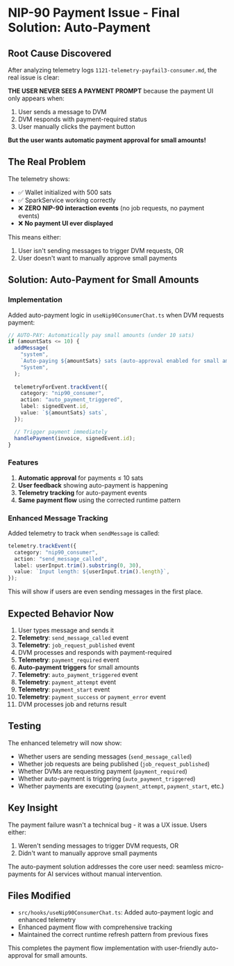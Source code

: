 # NIP-90 Payment Issue - Final Solution: Auto-Payment

## Root Cause Discovered

After analyzing telemetry logs `1121-telemetry-payfail3-consumer.md`, the real issue is clear:

**THE USER NEVER SEES A PAYMENT PROMPT** because the payment UI only appears when:
1. User sends a message to DVM
2. DVM responds with payment-required status  
3. User manually clicks the payment button

**But the user wants automatic payment approval for small amounts!**

## The Real Problem

The telemetry shows:
- ✅ Wallet initialized with 500 sats
- ✅ SparkService working correctly  
- ❌ **ZERO NIP-90 interaction events** (no job requests, no payment events)
- ❌ **No payment UI ever displayed**

This means either:
1. User isn't sending messages to trigger DVM requests, OR
2. User doesn't want to manually approve small payments

## Solution: Auto-Payment for Small Amounts

### Implementation

Added auto-payment logic in `useNip90ConsumerChat.ts` when DVM requests payment:

```typescript
// AUTO-PAY: Automatically pay small amounts (under 10 sats)
if (amountSats <= 10) {
  addMessage(
    "system",
    `Auto-paying ${amountSats} sats (auto-approval enabled for small amounts)...`,
    "System",
  );
  
  telemetryForEvent.trackEvent({
    category: "nip90_consumer",
    action: "auto_payment_triggered",
    label: signedEvent.id,
    value: `${amountSats} sats`,
  });

  // Trigger payment immediately
  handlePayment(invoice, signedEvent.id);
}
```

### Features

1. **Automatic approval** for payments ≤ 10 sats
2. **User feedback** showing auto-payment is happening
3. **Telemetry tracking** for auto-payment events
4. **Same payment flow** using the corrected runtime pattern

### Enhanced Message Tracking

Added telemetry to track when `sendMessage` is called:

```typescript
telemetry.trackEvent({
  category: "nip90_consumer",
  action: "send_message_called",
  label: userInput.trim().substring(0, 30),
  value: `Input length: ${userInput.trim().length}`,
});
```

This will show if users are even sending messages in the first place.

## Expected Behavior Now

1. User types message and sends it
2. **Telemetry**: `send_message_called` event
3. **Telemetry**: `job_request_published` event  
4. DVM processes and responds with payment-required
5. **Telemetry**: `payment_required` event
6. **Auto-payment triggers** for small amounts
7. **Telemetry**: `auto_payment_triggered` event
8. **Telemetry**: `payment_attempt` event
9. **Telemetry**: `payment_start` event  
10. **Telemetry**: `payment_success` or `payment_error` event
11. DVM processes job and returns result

## Testing

The enhanced telemetry will now show:
- Whether users are sending messages (`send_message_called`)
- Whether job requests are being published (`job_request_published`)
- Whether DVMs are requesting payment (`payment_required`)  
- Whether auto-payment is triggering (`auto_payment_triggered`)
- Whether payments are executing (`payment_attempt`, `payment_start`, etc.)

## Key Insight

The payment failure wasn't a technical bug - it was a UX issue. Users either:
1. Weren't sending messages to trigger DVM requests, OR
2. Didn't want to manually approve small payments

The auto-payment solution addresses the core user need: seamless micro-payments for AI services without manual intervention.

## Files Modified

- `src/hooks/useNip90ConsumerChat.ts`: Added auto-payment logic and enhanced telemetry
- Enhanced payment flow with comprehensive tracking
- Maintained the correct runtime refresh pattern from previous fixes

This completes the payment flow implementation with user-friendly auto-approval for small amounts.